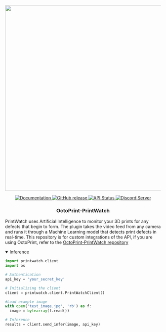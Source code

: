 <p align="center">
    <br>
    <img src="https://printpal.io/wp-content/uploads/2022/01/printwatch_logo_gh.png" width="600"/>
    <br>
<p>
<p align="center">
    <a href="https://printpal.io/">
        <img alt="Documentation" src="https://img.shields.io/badge/website-online-brightgreen">
    </a>
    <a href="https://github.com/printpal-io/OctoPrint-PrintWatch/releases">
        <img alt="GitHub release" src="https://img.shields.io/badge/release-1.0.10-blue">
    </a>
    <a href="https://printpal.pythonanywhere.com/api/status">
        <img alt="API Status" src="https://img.shields.io/badge/API-online-brightgreen">
    </a>
    <a href="https://discord.gg/DRM7w88AbS">
        <img alt="Discord Server" src="https://img.shields.io/badge/discord-online-blueviolet?logo=discord">
    </a>
</p>
<h3 align="center">
  OctoPrint-PrintWatch
</h3>
<p>
  PrintWatch uses Artificial Intelligence to monitor your 3D prints for any defects that begin to form. The plugin takes the video feed from any camera and runs it through a Machine Learning model that detects print defects in real-time. This repository is for custom integrations of the API, if you are using OctoPrint, refer to the <a href="https://github.com/printpal-io/OctoPrint-PrintWatch">OctoPrint-PrintWatch repository</a>
</p>


<details open>
<summary>Inference</summary>

```python
import printwatch.client
import os

# Authentication
api_key = 'your_secret_key'

# Initializing the client
client = printwatch.client.PrintWatchClient()

#Load example image
with open('test_image.jpg', 'rb') as f:
  image = bytearray(f.read())

# Inference
results = client.send_infer(image, api_key)
```
</details>
